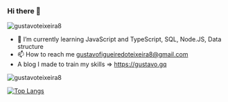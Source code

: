 ### Hi there 👋

<p align="left"> <img src="https://komarev.com/ghpvc/?username=gustavoteixeira8" alt="gustavoteixeira8" /> </p>

- 🌱 I’m currently learning JavaScript and TypeScript, SQL, Node.JS, Data structure
- 📫 How to reach me gustavofigueiredoteixeira8@gmail.com
- A blog I made to train my skills => https://gustavo.gq

<p align="left">
<img src="https://github-readme-stats.vercel.app/api?username=gustavoteixeira8&show_icons=true&&theme=dark" alt="gustavoteixeira8"/> 
</p>

[![Top Langs](https://github-readme-stats.vercel.app/api/top-langs/?username=gustavoteixeira8&&theme=dark)](https://github.com/anuraghazra/github-readme-stats)
